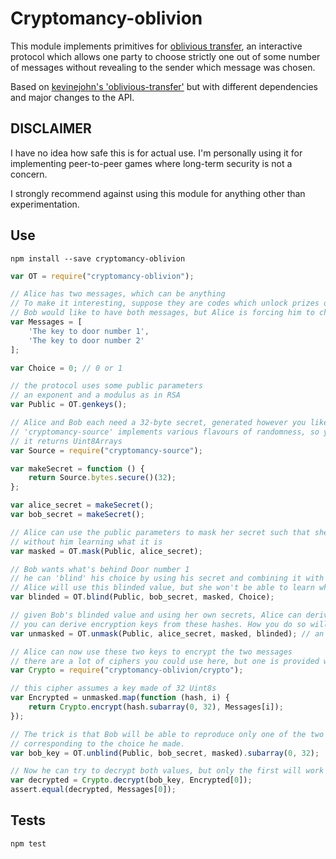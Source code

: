 # Cryptomancy-oblivion

This module implements primitives for [oblivious transfer](https://en.wikipedia.org/wiki/Oblivious_transfer), an interactive protocol which allows one party to choose strictly one out of some number of messages without revealing to the sender which message was chosen.

Based on [kevinejohn's 'oblivious-transfer'](https://github.com/kevinejohn/oblivious-transfer) but with different dependencies and major changes to the API.

## DISCLAIMER

I have no idea how safe this is for actual use. I'm personally using it for implementing peer-to-peer games where long-term security is not a concern.

I strongly recommend against using this module for anything other than experimentation.

## Use

`npm install --save cryptomancy-oblivion`

```javascript
var OT = require("cryptomancy-oblivion");

// Alice has two messages, which can be anything
// To make it interesting, suppose they are codes which unlock prizes of different values
// Bob would like to have both messages, but Alice is forcing him to choose
var Messages = [
    'The key to door number 1',
    'The key to door number 2'
];

var Choice = 0; // 0 or 1

// the protocol uses some public parameters
// an exponent and a modulus as in RSA
var Public = OT.genkeys();

// Alice and Bob each need a 32-byte secret, generated however you like
// 'cryptomancy-source' implements various flavours of randomness, so you can use that
// it returns Uint8Arrays
var Source = require("cryptomancy-source");

var makeSecret = function () {
    return Source.bytes.secure()(32);
};

var alice_secret = makeSecret();
var bob_secret = makeSecret();

// Alice can use the public parameters to mask her secret such that she can share it with Bob
// without him learning what it is
var masked = OT.mask(Public, alice_secret);

// Bob wants what's behind Door number 1
// he can 'blind' his choice by using his secret and combining it with Alice's masked value
// Alice will use this blinded value, but she won't be able to learn which of the two doors Bob chose
var blinded = OT.blind(Public, bob_secret, masked, Choice);

// given Bob's blinded value and using her own secrets, Alice can derive two hashes
// you can derive encryption keys from these hashes. How you do so will depend on the cipher you want to use
var unmasked = OT.unmask(Public, alice_secret, masked, blinded); // an array of two hashes

// Alice can now use these two keys to encrypt the two messages
// there are a lot of ciphers you could use here, but one is provided which should work just fine
var Crypto = require("cryptomancy-oblivion/crypto");

// this cipher assumes a key made of 32 Uint8s
var Encrypted = unmasked.map(function (hash, i) {
    return Crypto.encrypt(hash.subarray(0, 32), Messages[i]);
});

// The trick is that Bob will be able to reproduce only one of the two keys
// corresponding to the choice he made.
var bob_key = OT.unblind(Public, bob_secret, masked).subarray(0, 32);

// Now he can try to decrypt both values, but only the first will work
var decrypted = Crypto.decrypt(bob_key, Encrypted[0]);
assert.equal(decrypted, Messages[0]);
```

## Tests

```
npm test
```

